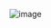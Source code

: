 ![image](https://github.com/Khadijanacer1/alx-system_engineering-devops/assets/125473975/264a5976-8fe5-4875-9767-0323757d7de1)
